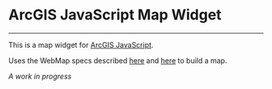 # ArcGIS JavaScript Map Widget

----
This is a map widget for [ArcGIS JavaScript](http://developers.arcgis.com/en/javascript/).

Uses the WebMap specs described [here](http://resources.arcgis.com/en/help/arcgis-web-map-json/#/Web_map_data/02qt0000000q000000/) and [here](http://resources.arcgis.com/en/help/main/10.1/index.html#//0154000004w8000000) to build a map.

*A work in progress*
